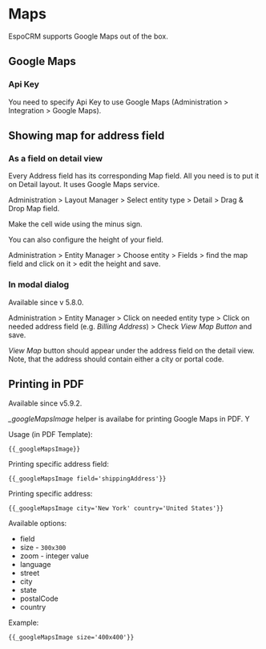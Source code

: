 # Maps

EspoCRM supports Google Maps out of the box.

## Google Maps

### Api Key

You need to specify Api Key to use Google Maps (Administration > Integration > Google Maps).


## Showing map for address field

### As a field on detail view

Every Address field has its corresponding Map field. All you need is to put it on Detail layout. It uses Google Maps service.

Administration > Layout Manager > Select entity type > Detail > Drag & Drop Map field.

Make the cell wide using the minus sign.

You can also configure the height of your field.

Administration > Entity Manager > Choose entity > Fields > find the map field and click on it > edit the height and save.

### In modal dialog

Available since v 5.8.0.

Administration > Entity Manager > Click on needed entity type > Click on needed address field (e.g. *Billing Address*) > Check *View Map Button* and save.

*View Map* button should appear under the address field on the detail view. Note, that the address should contain either a city or portal code.

## Printing in PDF

Available since v5.9.2.

*_googleMapsImage* helper is availabe for printing Google Maps in PDF. Y

Usage (in PDF Template):

```
{{_googleMapsImage}}
```

Printing specific address field:

```
{{_googleMapsImage field='shippingAddress'}}
```

Printing specific address:

```
{{_googleMapsImage city='New York' country='United States'}}
```

Available options:

* field
* size - `300x300`
* zoom - integer value
* language
* street
* city
* state
* postalCode
* country

Example:

```
{{_googleMapsImage size='400x400'}}
```
